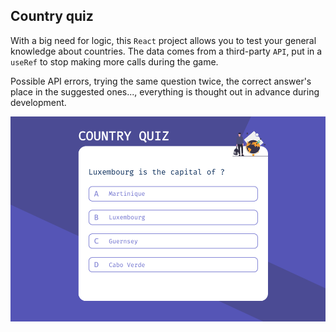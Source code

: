 ## Country quiz

With a big need for logic, this `React` project allows you to test your general knowledge about countries. The data comes from a third-party `API`, put in a` useRef` to stop making more calls during the game.

Possible API errors, trying the same question twice, the correct answer's place in the suggested ones..., everything is thought out in advance during development.

<img src = "public/images/secreenshot.png"></img>
